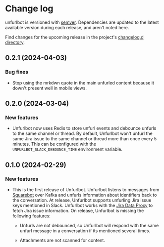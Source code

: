 # Change log

unfurlbot is versioned with [semver](https://semver.org/).
Dependencies are updated to the latest available version during each release, and aren't noted here.

Find changes for the upcoming release in the project's [changelog.d directory](https://github.com/lsst-sqre/unfurlbot/tree/main/changelog.d/).

<!-- scriv-insert-here -->

<a id='changelog-0.2.1'></a>
## 0.2.1 (2024-04-03)

### Bug fixes

- Stop using the mrkdwn quote in the main unfurled content because it down't present well in mobile views.

<a id='changelog-0.2.0'></a>
## 0.2.0 (2024-03-04)

### New features

- Unfurlbot now uses Redis to store unfurl events and debounce unfurls to the same channel or thread. By default, Unfurlbot won't unfurl the same Jira issue to the same channel or thread more than once every 5 minutes. This can be configured with the `UNFURLBOT_SLACK_DEBOUNCE_TIME` environment variable.

<a id='changelog-0.1.0'></a>
## 0.1.0 (2024-02-29)

### New features

- This is the first release of Unfurlbot. Unfurlbot listens to messages from [Squarebot](https://github.com/lsst-sqre/squarebot) over Kafka and unfurls information about identifiers back to the conversation. At release, Unfurlbot supports unfurling Jira issue keys mentioned in Slack. Unfurlbot works with the [Jira Data Proxy](https://github.com/lsst-sqre/jira-data-proxy) to fetch Jira issue information. On release, Unfurlbot is missing the following features:

  - Unfurls are not debounced, so Unfurlbot will respond with the same unfurl message in a conversation if its mentioned several times.

  - Attachments are not scanned for content.
